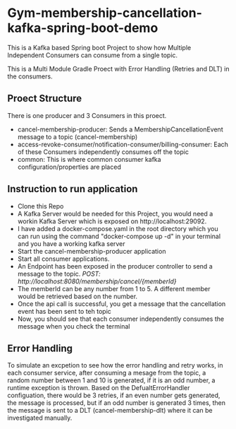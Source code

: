 # Gym-membership-cancellation-kafka-spring-boot-demo
This is a Kafka based Spring boot Project to show how Multiple Independent Consumers can consume from a single topic.

This is a Multi Module Gradle Proect with Error Handling (Retries and DLT) in the consumers.

## Proect Structure

There is one producer and 3 Consumers in this proect. 
- cancel-membership-producer: Sends a MembershipCancellationEvent message to a topic (cancel-membership)
- access-revoke-consumer/notification-consumer/billing-consumer: Each of these Consumers independently consumes off the topic
- common: This is where common consumer kafka configuration/properties are placed

## Instruction to run application

- Clone this Repo
- A Kafka Server would be needed for this Project, you would need a workin Kafka Server which is exposed on http://localhost:29092.
- I have added a docker-compose.yaml in the root directory which you can run using the command "docker-compose up -d" in your terminal and you have a working kafka server
- Start the cancel-membership-producer application
- Start all consumer applications.
- An Endpoint has been exposed in the producer controller to send a message to the topic. *POST: http://localhost:8080/membership/cancel/{memberId}*
- The memberId can be any number from 1 to 5. A different member would be retrieved based on the number.
- Once the api call is successful, you get a message that the cancellation event has been sent to teh topic
- Now, you should see that each consumer independently consumes the message when you check the terminal

## Error Handling

To simulate an excpetion to see how the error handling and retry works, in each consumer service, after consuming a mesage from the topic, a random number
between 1 and 10 is generated, if it is an odd number, a runtime exception is thrown. Based on the DefualtErrorHandler configuation, there would be 3 retries,
if an even number gets generated, the message is processed, but if an odd number is generated 3 times, then the message is sent to a DLT (cancel-membership-dlt)
where it can be investigated manually.

